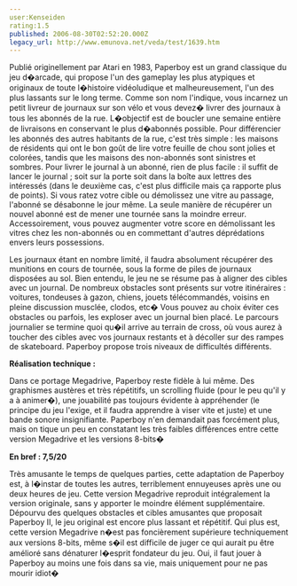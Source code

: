 ```yaml
---
user:Kenseiden
rating:1.5
published: 2006-08-30T02:52:20.000Z
legacy_url: http://www.emunova.net/veda/test/1639.htm
---
```

Publié originellement par Atari en 1983, Paperboy est un grand classique du jeu d�arcade, qui propose l'un des gameplay les plus atypiques et originaux de toute l�histoire vidéoludique et malheureusement, l'un des plus lassants sur le long terme. Comme son nom l'indique, vous incarnez un petit livreur de journaux sur son vélo et vous devez� livrer des journaux à tous les abonnés de la rue. L�objectif est de boucler une semaine entière de livraisons en conservant le plus d�abonnés possible. Pour différencier les abonnés des autres habitants de la rue, c'est très simple : les maisons de résidents qui ont le bon goût de lire votre feuille de chou sont jolies et colorées, tandis que les maisons des non-abonnés sont sinistres et sombres. Pour livrer le journal à un abonné, rien de plus facile : il suffit de lancer le journal ; soit sur la porte soit dans la boîte aux lettres des intéressés (dans le deuxième cas, c'est plus difficile mais ça rapporte plus de points). Si vous ratez votre cible ou démolissez une vitre au passage, l'abonné se désabonne le jour même. La seule manière de récupérer un nouvel abonné est de mener une tournée sans la moindre erreur. Accessoirement, vous pouvez augmenter votre score en démolissant les vitres chez les non-abonnés ou en commettant d'autres déprédations envers leurs possessions.  

  

Les journaux étant en nombre limité, il faudra absolument récupérer des munitions en cours de tournée, sous la forme de piles de journaux disposées au sol. Bien entendu, le jeu ne se résume pas à aligner des cibles avec un journal. De nombreux obstacles sont présents sur votre itinéraires : voitures, tondeuses à gazon, chiens, jouets télécommandés, voisins en pleine discussion musclée, clodos, etc� Vous pouvez au choix éviter ces obstacles ou parfois, les exploser avec un journal bien placé. Le parcours journalier se termine quoi qu�il arrive au terrain de cross, où vous aurez à toucher des cibles avec vos journaux restants et à décoller sur des rampes de skateboard. Paperboy propose trois niveaux de difficultés différents.  

  

**Réalisation technique :**  

Dans ce portage Megadrive, Paperboy reste fidèle à lui même. Des graphismes austères et très répétitifs, un scrolling fluide (pour le peu qu'il y a à animer�), une jouabilité pas toujours évidente à appréhender (le principe du jeu l'exige, et il faudra apprendre à viser vite et juste) et une bande sonore insignifiante. Paperboy n'en demandait pas forcément plus, mais on tique un peu en constatant les très faibles différences entre cette version Megadrive et les versions 8-bits�  

  

**En bref : 7,5/20**  

Très amusante le temps de quelques parties, cette adaptation de Paperboy est, à l�instar de toutes les autres, terriblement ennuyeuses après une ou deux heures de jeu. Cette version Megadrive reproduit intégralement la version originale, sans y apporter le moindre élément supplémentaire. Dépourvu des quelques obstacles et cibles amusantes que proposait Paperboy II, le jeu original est encore plus lassant et répétitif. Qui plus est, cette version Megadrive n�est pas foncièrement supérieure techniquement aux versions 8-bits, même s�il est difficile de juger ce qui aurait pu être amélioré sans dénaturer l�esprit fondateur du jeu. Oui, il faut jouer à Paperboy au moins une fois dans sa vie, mais uniquement pour ne pas mourir idiot�